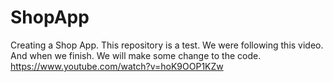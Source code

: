 # ShopApp
Creating a Shop App. This repository is a test.
We were following this video. And when we finish. We will make some change to the code.
https://www.youtube.com/watch?v=hoK9OOP1KZw